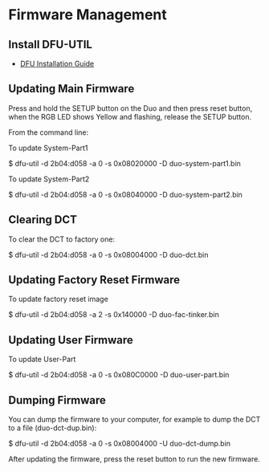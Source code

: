 # Firmware Management


## Install DFU-UTIL

* [DFU Installation Guide](../docs/dfu.md)


## Updating Main Firmware

Press and hold the SETUP button on the Duo and then press reset button, when the RGB LED shows Yellow and flashing, release the SETUP button.

From the command line:

To update System-Part1

$ dfu-util -d 2b04:d058 -a 0 -s 0x08020000 -D duo-system-part1.bin

To update System-Part2

$ dfu-util -d 2b04:d058 -a 0 -s 0x08040000 -D duo-system-part2.bin


## Clearing DCT

To clear the DCT to factory one:
  
$ dfu-util -d 2b04:d058 -a 0 -s 0x08004000 -D duo-dct.bin


## Updating Factory Reset Firmware

To update factory reset image

$ dfu-util -d 2b04:d058 -a 2 -s 0x140000 -D duo-fac-tinker.bin


## Updating User Firmware

To update User-Part

$ dfu-util -d 2b04:d058 -a 0 -s 0x080C0000 -D duo-user-part.bin


## Dumping Firmware

You can dump the firmware to your computer, for example to dump the DCT to a file (duo-dct-dup.bin):

$ dfu-util -d 2b04:d058 -a 0 -s 0x08004000 -U duo-dct-dump.bin

After updating the firmware, press the reset button to run the new firmware.



